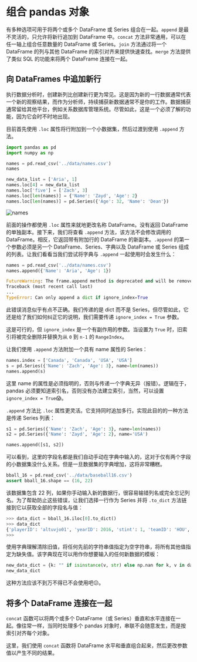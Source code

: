 # 组合 pandas 对象

有多种选项可用于将两个或多个 DataFrame 或 Series 组合在一起。`append` 是最不灵活的，只允许将新行追加到 DataFrame 中。`concat` 方法非常通用，可以在任一轴上组合任意数量的 DataFrame 或 Series。`join` 方法通过将一个 DataFrame 的列与其他 DataFrame 的索引对齐来提供快速查找。`merge` 方法提供了类似 SQL 的功能来将两个 DataFrame 连接在一起。

## 向 DataFrames 中追加新行

执行数据分析时，创建新列比创建新行更为常见。这是因为新的一行数据通常代表一个新的观察结果，而作为分析师，持续捕获新数据通常不是你的工作。数据捕获通常留给其他平台，例如关系数据库管理系统。尽管如此，这是一个必须了解的功能，因为它会时不时地出现。

目前首先使用 `.loc` 属性将行附加到一个小数据集，然后过渡到使用 `.append` 方法。

```python
import pandas as pd
import numpy as np

names = pd.read_csv('../data/names.csv')
names
```

```python
new_data_list = ['Aria', 1]
names.loc[4] = new_data_list
names.loc['five'] = ['Zach', 3]
names.loc[len(names)] = {'Name': 'Zayd', 'Age': 2}
names.loc[len(names)] = pd.Series({'Age': 32, 'Name': 'Dean'})
```

![names](../csdn/result1.png)

前面的操作都使用 `.loc` 属性来就地更改名称 DataFrame。没有返回 DataFrame 的单独副本。接下来，我们将查看 `.append` 方法，该方法不会修改调用的 DataFrame。相反，它返回带有附加行的 DataFrame 的新副本。`.append` 的第一个参数必须是另一个 DataFrame、Series、字典以及 DataFrame 或 Series 组成的列表。让我们看看当我们尝试将字典与 `.append` 一起使用时会发生什么：

```python
names = pd.read_csv('../data/names.csv')
names.append({'Name': 'Aria', 'Age': 1})

FutureWarning: The frame.append method is deprecated and will be removed from pandas in a future version.
Traceback (most recent call last)
...
TypeError: Can only append a dict if ignore_index=True
```

此错误消息似乎有点不正确。我们传递的是 dict 而不是 Series，但尽管如此，它还是给了我们如何纠正它的说明，我们需要传递 `ignore_index = True` 参数。

这是可行的，但 `ignore_index` 是一个有副作用的参数。当设置为 `True` 时，旧索引将被完全删除并替换为从 `0` 到 `n-1` 的 `RangeIndex`。

让我们使用 `.append` 方法附加一个具有 name 属性的 Series：

```python
names.index = ['Canada', 'Canada', 'USA', 'USA']
s = pd.Series({'Name': 'Zach', 'Age': 3}, name=len(names))
names.append(s)
```

这里 name 的属性是必须指明的，否则与传递一个字典无异（报错）。逻辑在于，pandas 必须要知道索引名，否则没有办法建立索引，当然，可以设置 `ignore_index = True`:scream:。

`.append` 方法比 `.loc` 属性更灵活。它支持同时追加多行。实现此目的的一种方法是传递 Series 列表：

```python
s1 = pd.Series({'Name': 'Zach', 'Age': 3}, name=len(names))
s2 = pd.Series({'Name': 'Zayd', 'Age': 2}, name='USA')

names.append([s1, s2])
```

可以看到，这里的字段名都是我们自动手动在字典中输入的，这对于仅有两个字段的小数据集没什么关系。但是一旦数据集的字典增加，这将非常糟糕。

```python
bball_16 = pd.read_csv('../data/baseball16.csv')
assert bball_16.shape == (16, 22)
```

该数据集包含 22 列，如果你手动输入新的数据行，很容易输错列名或完全忘记列名。为了帮助防止这些错误，让我们选择一行作为 Series 并将 `.to_dict` 方法链接到它以获取全部的字段名与值：

```python
>>> data_dict = bball_16.iloc[0].to_dict()
>>> data_dict
{'playerID': 'altuvjo01', 'yearID': 2016, 'stint': 1, 'teamID': 'HOU', 'lgID': 'AL', 'G': 161, 'AB': 640, 'R': 108, 'H': 216, '2B': 42, '3B': 5, 'HR': 24, 'RBI': 96.0, 'SB': 30.0, 'CS': 10.0, 'BB': 60, 'SO': 70.0, 'IBB': 11.0, 'HBP': 7.0, 'SH': 3.0, 'SF': 7.0, 'GIDP': 15.0}
>>>
```

使用字典理解清除旧值，将任何先前的字符串值指定为空字符串，将所有其他值指定为缺失值。该字典现在可以用作你想要输入的任何新数据的模板：

```python
new_data_dict = {k: "" if isinstance(v, str) else np.nan for k, v in data_dict.items()}
new_data_dict
```

这种方法应该不到万不得已不会使用吧:confused:。

## 将多个 DataFrame 连接在一起

`concat` 函数可以将两个或多个 DataFrame（或 Series）垂直和水平连接在一起。像往常一样，当同时处理多个 pandas 对象时，串联不会随意发生，而是按索引对齐每个对象。

这里，我们使用 `concat` 函数将 DataFrame 水平和垂直组合起来，然后更改参数值以产生不同的结果。
